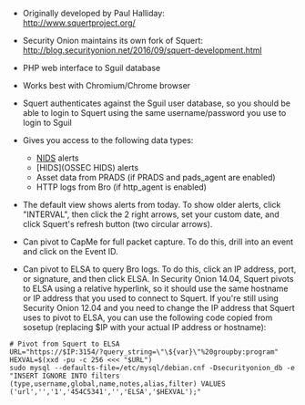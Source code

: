 * Originally developed by Paul Halliday:  
http://www.squertproject.org/

* Security Onion maintains its own fork of Squert:  
http://blog.securityonion.net/2016/09/squert-development.html

* PHP web interface to Sguil database

* Works best with Chromium/Chrome browser

* Squert authenticates against the Sguil user database, so you should be able to login to Squert using the same username/password you use to login to Sguil

* Gives you access to the following data types:
  * [NIDS](NIDS) alerts
  * [HIDS](OSSEC HIDS) alerts
  * Asset data from PRADS (if PRADS and pads_agent are enabled)
  * HTTP logs from Bro (if http_agent is enabled)

* The default view shows alerts from today.  To show older alerts, click "INTERVAL", then click the 2 right arrows, set your custom date, and click Squert's refresh button (two circular arrows).

* Can pivot to CapMe for full packet capture.  To do this, drill into an event and click on the Event ID.

* Can pivot to ELSA to query Bro logs.  To do this, click an IP address, port, or signature, and then click ELSA.  In Security Onion 14.04, Squert pivots to ELSA using a relative hyperlink, so it should use the same hostname or IP address that you used to connect to Squert.  If you're still using Security Onion 12.04 and you need to change the IP address that Squert uses to pivot to ELSA, you can use the following code copied from sosetup (replacing $IP with your actual IP address or hostname):
```
# Pivot from Squert to ELSA
URL="https://$IP:3154/?query_string=\"\${var}\"%20groupby:program"
HEXVAL=$(xxd -pu -c 256 <<< "$URL")
sudo mysql --defaults-file=/etc/mysql/debian.cnf -Dsecurityonion_db -e "INSERT IGNORE INTO filters (type,username,global,name,notes,alias,filter) VALUES ('url','','1','454C5341','','ELSA','$HEXVAL');"
```